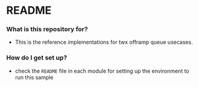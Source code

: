 # README #

### What is this repository for? ###

* This is the reference implementations for twx offramp queue usecases.

### How do I get set up? ###

* check the `README` file in each module for setting up the environment to run this sample
